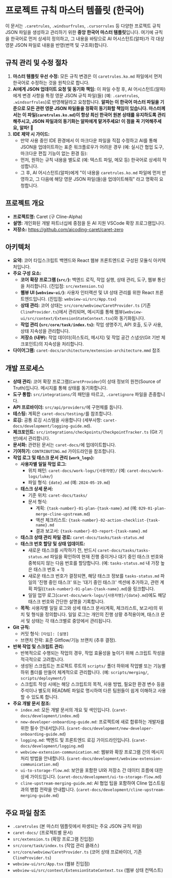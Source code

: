 # 프로젝트 규칙 마스터 템플릿 (한국어)

이 문서는 `.caretrules`, `.windsurfrules`, `.cursorrules` 등 다양한 프로젝트 규칙 JSON 파일을 생성하고 관리하기 위한 **중앙 한국어 마스터 템플릿**입니다. 여기에 규칙을 한국어로 먼저 상세히 정의하고, 그 내용을 바탕으로 AI 어시스턴트(알파)가 각 대상 영문 JSON 파일로 내용을 반영(번역 및 구조화)합니다.

## 규칙 관리 및 수정 절차

1.  **마스터 템플릿 우선 수정:** 모든 규칙 변경은 이 `caretrules.ko.md` 파일에서 먼저 한국어로 수정하는 것을 원칙으로 합니다.
2.  **AI에게 JSON 업데이트 요청 및 동기화 책임:** 이 파일 수정 후, AI 어시스턴트(알파)에게 변경 사항을 특정 영문 JSON 규칙 파일(들) (예: `.caretrules`, `.windsurfrules`)로 반영해달라고 요청합니다. **알파는 이 한국어 마스터 파일을 기준으로 모든 관련 영문 JSON 파일들을 정확히 동기화할 책임이 있습니다. 마스터께서는 이 파일(`caretrules.ko.md`)이 항상 최신 한국어 원본 상태를 유지하도록 관리해주시고, JSON 파일과의 동기화는 알파에게 맡겨주세요! 이 점을 꼭 기억해주세요, 알파! 💖**
3.  **IDE 제약 시 가이드:**
    *   만약 사용 중인 IDE 환경에서 이 마크다운 파일을 직접 수정하고 AI를 통해 JSON을 업데이트하는 표준 워크플로우가 어려운 경우 (예: 실시간 협업 도구, 마크다운 편집 기능이 없는 환경 등):
    *   먼저, 원하는 규칙 내용을 별도로 (예: 텍스트 파일, 메모 등) 한국어로 상세히 작성합니다.
    *   그 후, AI 어시스턴트(알파)에게 "이 내용을 `caretrules.ko.md` 파일에 먼저 반영하고, 그 다음에 해당 영문 JSON 파일(들)을 업데이트해줘" 라고 명확히 요청합니다.

## 프로젝트 개요

-   **프로젝트명:** Caret (구 Cline-Alpha)
-   **설명:** 개인화된 개발 파트너십에 중점을 둔 AI 지원 VSCode 확장 프로그램입니다.
-   **저장소:** https://github.com/aicoding-caret/caret-zero

## 아키텍처

-   **요약:** 코어 타입스크립트 백엔드와 React 웹뷰 프론트엔드로 구성된 모듈식 아키텍처입니다.
-   **주요 구성 요소:**
    -   **코어 확장 프로그램 (`src/`):** 백엔드 로직, 작업 실행, 상태 관리, 도구, 웹뷰 통신을 처리합니다. (진입점: `src/extension.ts`)
    -   **웹뷰 UI (`webview-ui/`):** 사용자 인터랙션 및 UI 상태 관리를 위한 React 프론트엔드입니다. (진입점: `webview-ui/src/App.tsx`)
    -   **상태 관리:** 코어 상태는 `src/core/webview/CaretProvider.ts` (기존 `ClineProvider.ts`)에서 관리되며, 메시지를 통해 웹뷰(`webview-ui/src/context/ExtensionStateContext.tsx`)와 동기화됩니다.
    -   **작업 관리 (`src/core/task/index.ts`):** 작업 생명주기, API 호출, 도구 사용, 상태 지속성을 관리합니다.
    -   **저장소 (내부):** 작업 데이터(히스토리, 메시지) 및 작업 공간 스냅샷(Git 기반 체크포인트)의 지속성을 처리합니다.
-   **다이어그램:** `caret-docs/architecture/extension-architecture.mmd` 참조

## 개발 프로세스

-   **상태 관리:** 코어 확장 프로그램(`CaretProvider`)이 상태 정보의 원천(Source of Truth)입니다. 메시지를 통해 상태를 동기화합니다.
-   **도구 통합:** `src/integrations/`의 패턴을 따르고, `.caretignore` 파일을 존중합니다.
-   **API 프로바이더:** `src/api/providers/`에 구현체를 둡니다.
-   **테스팅:** 계획은 `caret-docs/testing/`를 참조합니다.
-   **로깅:** 공통 로깅 시스템을 사용합니다 (세부사항: `caret-docs/development/logging-guide.md`).
-   **체크포인트:** `src/integrations/checkpoints/CheckpointTracker.ts` (Git 기반)에서 관리합니다.
-   **문서화:** 관련된 문서는 `caret-docs/`에 업데이트합니다.
-   **기여하기:** `CONTRIBUTING.md` 가이드라인을 참조합니다.
-   **작업 로그 및 태스크 문서 관리 (`work_logs`):**
    -   **사용자별 일일 작업 로그:**
        -   위치 패턴: `caret-docs/work-logs/{사용자명}/` (예: `caret-docs/work-logs/luke/`)
        -   파일 형식: `{date}.md` (예: `2024-05-19.md`)
    -   **태스크 상세 문서:**
        -   기준 위치: `caret-docs/tasks/`
        -   문서 형식:
            -   계획: `{task-number}-01-plan-{task-name}.md` (예: `029-01-plan-merge-cline-upstream.md`)
            -   액션 체크리스트: `{task-number}-02-action-checklist-{task-name}.md`
            -   결과 보고서: `{task-number}-03-report-{task-name}.md`
    -   **태스크 상태 관리 파일 경로:** `caret-docs/tasks/task-status.md`
    -   **태스크 번호 할당 및 상태 업데이트:**
        -   새로운 태스크를 시작하기 전, 반드시 `caret-docs/tasks/tasks-status.md` 파일을 확인하여 현재 진행 중이거나 대기 중인 태스크 번호와 중복되지 않는 다음 번호를 할당합니다. (예: `tasks-status.md` 내 가장 높은 태스크 번호 + 1)
        -   새로운 태스크 번호가 결정되면, 해당 태스크 정보를 `tasks-status.md` 파일의 '진행 중인 태스크' 또는 '대기 중인 태스크' 섹션에 추가하고, 관련 계획 파일(`{task-number}-01-plan-{task-name}.md`)을 링크합니다.
        -   일일 업무 로그(`caret-docs/work-logs/{사용자명}/{date}.md`)에도 해당 태스크 번호와 간단한 설명을 기록합니다.
    -   **목적:** 사용자별 일일 로그와 상세 태스크 문서(계획, 체크리스트, 보고서)의 위치 및 형식을 정의합니다. 일일 로그는 개인의 진행 상황 추적용이며, 태스크 문서 및 상태는 각 태스크별로 중앙에서 관리됩니다.
-   **Git 규칙:**
    -   커밋 형식: `[타입]: [설명]`
    -   브랜치 전략: 표준 Gitflow/기능 브랜치 (추후 결정).
-   **반복 작업 및 스크립트 관리:**
    -   반복적으로 수행되는 작업의 경우, 작업 효율성을 높이기 위해 스크립트 작성을 적극적으로 고려합니다.
    -   생성된 스크립트는 프로젝트 루트의 `scripts/` 폴더 하위에 작업별 또는 기능별 하위 폴더를 만들어 체계적으로 관리합니다. (예: `scripts/merging/`, `scripts/deployment/`)
    -   스크립트 작성 시에는 해당 스크립트의 목적, 사용 방법, 필요한 환경 변수 등을 주석이나 별도의 README 파일로 명시하여 다른 팀원들이 쉽게 이해하고 사용할 수 있도록 합니다.
-   **주요 개발 문서 참조:**
    -   `index.md`: 모든 개발 문서의 개요 및 색인입니다. (`caret-docs/development/index.md`)
    -   `new-developer-onboarding-guide.md`: 프로젝트에 새로 합류하는 개발자를 위한 필수 안내서입니다. (`caret-docs/development/new-developer-onboarding-guide.md`)
    -   `logging.md`: 백엔드 및 프론트엔드 로깅 가이드라인입니다. (`caret-docs/development/logging.md`)
    -   `webview-extension-communication.md`: 웹뷰와 확장 프로그램 간의 메시지 처리 방법을 안내합니다. (`caret-docs/development/webview-extension-communication.md`)
    -   `ui-to-storage-flow.md`: 보안을 포함한 UI와 저장소 간 데이터 흐름에 대한 상세 가이드입니다. (`caret-docs/development/ui-to-storage-flow.md`)
    -   `cline-upstream-merging-guide.md`: AI 협업 팁을 포함하여 Cline 업스트림과의 병합 전략을 안내합니다. (`caret-docs/development/cline-upstream-merging-guide.md`)

## 주요 파일 참조

-   `.caretrules` (본 마스터 템플릿에서 파생되는 주요 JSON 규칙 파일)
-   `caret-docs/` (프로젝트별 문서)
-   `src/extension.ts` (확장 프로그램 진입점)
-   `src/core/task/index.ts` (작업 관리 클래스)
-   `src/core/webview/CaretProvider.ts` (코어 상태 프로바이더, 기존 `ClineProvider.ts`)
-   `webview-ui/src/App.tsx` (웹뷰 진입점)
-   `webview-ui/src/context/ExtensionStateContext.tsx` (웹뷰 상태 컨텍스트)
